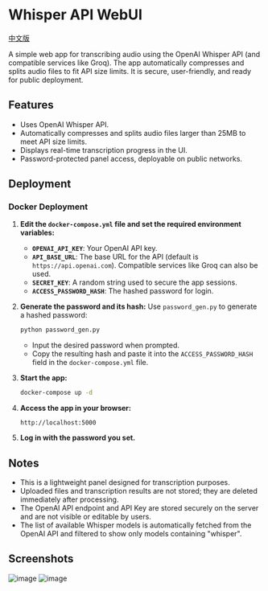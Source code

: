 # Whisper API WebUI
[中文版](README_zh.md)

A simple web app for transcribing audio using the OpenAI Whisper API (and compatible services like Groq). The app automatically compresses and splits audio files to fit API size limits. It is secure, user-friendly, and ready for public deployment.

## Features

- Uses OpenAI Whisper API.
- Automatically compresses and splits audio files larger than 25MB to meet API size limits.
- Displays real-time transcription progress in the UI.
- Password-protected panel access, deployable on public networks.

## Deployment

### Docker Deployment

1. **Edit the `docker-compose.yml` file and set the required environment variables:**

   - **`OPENAI_API_KEY`**: Your OpenAI API key.
   - **`API_BASE_URL`**: The base URL for the API (default is `https://api.openai.com`). Compatible services like Groq can also be used.
   - **`SECRET_KEY`**: A random string used to secure the app sessions.
   - **`ACCESS_PASSWORD_HASH`**: The hashed password for login.
2. **Generate the password and its hash:**
   Use `password_gen.py` to generate a hashed password:

   ```bash
   python password_gen.py
   ```

   - Input the desired password when prompted.
   - Copy the resulting hash and paste it into the `ACCESS_PASSWORD_HASH` field in the `docker-compose.yml` file.
3. **Start the app:**

   ```bash
   docker-compose up -d
   ```
4. **Access the app in your browser:**

   ```
   http://localhost:5000
   ```
5. **Log in with the password you set.**

## Notes

- This is a lightweight panel designed for transcription purposes.
- Uploaded files and transcription results are not stored; they are deleted immediately after processing.
- The OpenAI API endpoint and API Key are stored securely on the server and are not visible or editable by users.
- The list of available Whisper models is automatically fetched from the OpenAI API and filtered to show only models containing "whisper".

## Screenshots
![image](https://github.com/user-attachments/assets/3f5fd707-d904-4418-a088-04b46cfe3842)
![image](https://github.com/user-attachments/assets/5379bdb7-9c5c-473f-9455-58558bce8b79)
